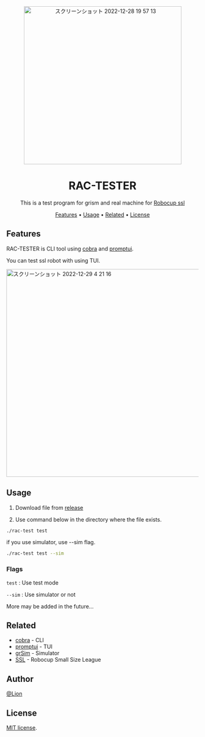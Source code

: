 

<div align="center">
<img width="413" alt="スクリーンショット 2022-12-28 19 57 13" src="https://user-images.githubusercontent.com/79553411/209801618-b4a5cd84-415d-411f-8c66-e54caf1d5586.png">

# RAC-TESTER

This is a test program for grism and real machine for [Robocup ssl](https://ssl.robocup.org/)

[Features](#Features) • [Usage](#Usage) • [Related](#Related) • [License](#License)

</div>

## Features

RAC-TESTER is CLI tool using [cobra](https://github.com/spf13/cobra) and [promptui](github.com/manifoldco/promptui).

You can test ssl robot with using TUI. 

<img width="543" alt="スクリーンショット 2022-12-29 4 21 16" src="https://user-images.githubusercontent.com/79553411/209862078-2f0eef2d-36f8-4318-b160-1a198d36a928.png">

## Usage

1. Download file from [release](https://github.com/lion-rion/rac-tester/releases/tag/test)

2. Use command below in the directory where the file exists.

```sh
./rac-test test 
```

if you use simulator, use --sim flag.

```sh
./rac-test test --sim
```

### Flags

`test` : Use test mode

`--sim` : Use simulator or not

More may be added in the future...


## Related

- [cobra](https://github.com/spf13/cobra) - CLI
- [promptui](github.com/manifoldco/promptui) - TUI
- [grSim](https://github.com/RoboCup-SSL/grSim) - Simulator
- [SSL](https://ssl.robocup.org/) - Robocup Small Size League


## Author

[@Lion](https://github.com/lion-rion)



## License 

[MIT license](https://en.wikipedia.org/wiki/MIT_License).
